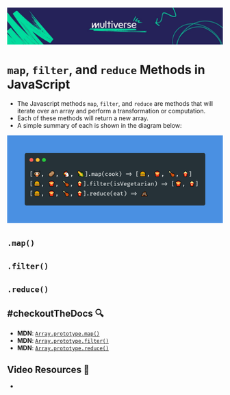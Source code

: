 ![MV Logo](../../../logo.jpg)

# `map`, `filter`, and `reduce` Methods in JavaScript

- The Javascript methods `map`, `filter`, and `reduce` are methods that will iterate over an array and perform a transformation or computation.
- Each of these methods will return a new array.
- A simple summary of each is shown in the diagram below:

![map, filter, and reduce using emojis](../../assets/mapFilterReduce.png)


## `.map()`

## `.filter()`

## `.reduce()`

## #checkoutTheDocs 🔍
- **MDN**: [`Array.prototype.map()`](https://developer.mozilla.org/en-US/docs/Web/JavaScript/Reference/Global_Objects/Array/map)
- **MDN**: [`Array.prototype.filter()`](https://developer.mozilla.org/en-US/docs/Web/JavaScript/Reference/Global_Objects/Array/filter)
- **MDN**: [`Array.prototype.reduce()`](https://developer.mozilla.org/en-US/docs/Web/JavaScript/Reference/Global_Objects/Array/reduce)

## Video Resources 🎥
- 